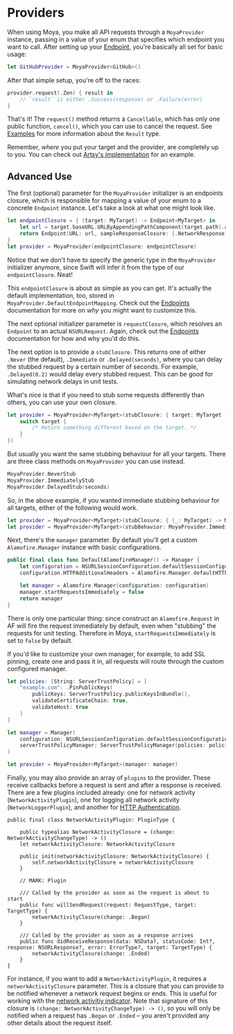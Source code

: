 Providers
=========

When using Moya, you make all API requests through a `MoyaProvider` instance, 
passing in a value of your enum that specifies which endpoint you want to call. 
After setting up your [Endpoint](Endpoints.md), you're basically all set for
basic usage:

```swift
let GitHubProvider = MoyaProvider<GitHub>()
```

After that simple setup, you're off to the races:

```swift
provider.request(.Zen) { result in
    // `result` is either .Success(response) or .Failure(error)
}
```

That's it! The `request()` method returns a `Cancellable`, which has
only one public function, `cancel()`, which you can use to cancel the
request.  See [Examples](Examples.md) for more information about the `Result`
type.

Remember, *where* you put your target and the provider, are completely up 
to you. You can check out [Artsy's implementation](https://github.com/artsy/eidolon/blob/master/Kiosk/App/Networking/ArtsyAPI.swift)
for an example. 

Advanced Use
------------

The first (optional) parameter for the `MoyaProvider` initializer is an 
endpoints closure, which is responsible for mapping a value of your enum to a 
concrete `Endpoint` instance. Let's take a look at what one might look like. 

```swift
let endpointClosure = { (target: MyTarget) -> Endpoint<MyTarget> in
    let url = target.baseURL.URLByAppendingPathComponent(target.path).absoluteString
    return Endpoint(URL: url, sampleResponseClosure: {.NetworkResponse(200, target.sampleData)}, method: target.method, parameters: target.parameters)
}
let provider = MoyaProvider(endpointClosure: endpointClosure)
```

Notice that we don't have to specify the generic type in the `MoyaProvider` 
initializer anymore, since Swift will infer it from the type of our
`endpointClosure`. Neat!

This `endpointClosure` is about as simple as you can get. It's actually the 
default implementation, too, stored in `MoyaProvider.DefaultEndpointMapping`. 
Check out the [Endpoints](Endpoints.md) documentation for more on _why_ you 
might want to customize this.

The next optional initializer parameter is `requestClosure`, which resolves
an `Endpoint` to an actual `NSURLRequest`. Again, check out the [Endpoints](Endpoints.md) 
documentation for how and why you'd do this. 

The next option is to provide a `stubClosure`. This returns one of either `.Never` (the 
default), `.Immediate` or `.Delayed(seconds)`, where you can delay the stubbed 
request by a certain number of seconds. For example, `.Delayed(0.2)` would delay
every stubbed request. This can be good for simulating network delays in unit tests. 

What's nice is that if you need to stub some requests differently than others,
you can use your own closure. 

```swift
let provider = MoyaProvider<MyTarget>(stubClosure: { target: MyTarget -> Moya.StubBehavior in
	switch target {
		/* Return something different based on the target. */
	}
})
```

But usually you want the same stubbing behaviour for all your targets. There are
three class methods on `MoyaProvider` you can use instead.

```swift
MoyaProvider.NeverStub
MoyaProvider.ImmediatelyStub
MoyaProvider.DelayedStub(seconds)
```

So, in the above example, if you wanted immediate stubbing behaviour for all 
targets, either of the following would work.

```swift
let provider = MoyaProvider<MyTarget>(stubClosure: { (_: MyTarget) -> Moya.StubBehavior in return .Immediate })
let provider = MoyaProvider<MyTarget>(stubBehavior: MoyaProvider.ImmediatelyStub)
```

Next, there's the `manager` parameter. By default you'll get a custom `Alamofire.Manager` instance with basic configurations.

```swift
public final class func DefaultAlamofireManager() -> Manager {
    let configuration = NSURLSessionConfiguration.defaultSessionConfiguration()
    configuration.HTTPAdditionalHeaders = Alamofire.Manager.defaultHTTPHeaders

    let manager = Alamofire.Manager(configuration: configuration)
    manager.startRequestsImmediately = false
    return manager
}
```

There is only one particular thing: since construct an `Alamofire.Request` in AF will fire the request immediately by default, even when "stubbing" the requests for unit testing. Therefore in Moya, `startRequestsImmediately` is set to `false` by default.

If you'd like to customize your own manager, for example, to add SSL pinning, create one and pass it in,
all requests will route through the custom configured manager.

```swift
let policies: [String: ServerTrustPolicy] = [
    "example.com": .PinPublicKeys(
        publicKeys: ServerTrustPolicy.publicKeysInBundle(),
        validateCertificateChain: true,
        validateHost: true
    )
]

let manager = Manager(
    configuration: NSURLSessionConfiguration.defaultSessionConfiguration(),
    serverTrustPolicyManager: ServerTrustPolicyManager(policies: policies)
)

let provider = MoyaProvider<MyTarget>(manager: manager)
```

Finally, you may also provide an array of `plugins` to the provider. These receive callbacks
before a request is sent and after a response is received. There are a few plugins
included already: one for network activity (`NetworkActivityPlugin`), one for logging
all network activity (`NetworkLoggerPlugin`), and another for [HTTP Authentication](Authentication.md).

```
public final class NetworkActivityPlugin: PluginType {
    
    public typealias NetworkActivityClosure = (change: NetworkActivityChangeType) -> ()
    let networkActivityClosure: NetworkActivityClosure
    
    public init(networkActivityClosure: NetworkActivityClosure) {
        self.networkActivityClosure = networkActivityClosure
    }

    // MARK: Plugin

    /// Called by the provider as soon as the request is about to start
    public func willSendRequest(request: RequestType, target: TargetType) {
        networkActivityClosure(change: .Began)
    }

    /// Called by the provider as soon as a response arrives
    public func didReceiveResponse(data: NSData?, statusCode: Int?, response: NSURLResponse?, error: ErrorType?, target: TargetType) {
        networkActivityClosure(change: .Ended)
    }
}
```

For instance, if you want to add a `NetworkActivityPlugin`, it requires a `networkActivityClosure` parameter. 
This is a closure that you can provide to be notified whenever a network request begins or
ends. This is useful for working with the [network activitiy indicator](https://github.com/thoughtbot/BOTNetworkActivityIndicator).
Note that signature of this closure is `(change: NetworkActivityChangeType) -> ()`,
so you will only be notified when a request has `.Began` or `.Ended` –
you aren't provided any other details about the request itself.
